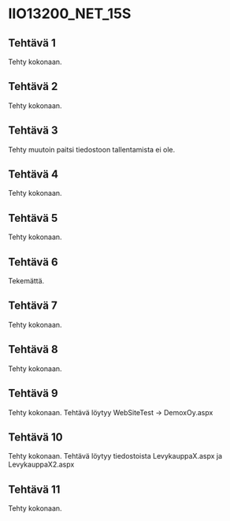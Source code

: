 # IIO13200_NET_15S

## Tehtävä 1
Tehty kokonaan.

## Tehtävä 2
Tehty kokonaan.

## Tehtävä 3
Tehty muutoin paitsi tiedostoon tallentamista ei ole.

## Tehtävä 4
Tehty kokonaan.

## Tehtävä 5
Tehty kokonaan.

## Tehtävä 6
Tekemättä.

## Tehtävä 7
Tehty kokonaan.

## Tehtävä 8
Tehty kokonaan.

## Tehtävä 9
Tehty kokonaan.
Tehtävä löytyy WebSiteTest -> DemoxOy.aspx

## Tehtävä 10
Tehty kokonaan.
Tehtävä löytyy tiedostoista LevykauppaX.aspx ja LevykauppaX2.aspx

## Tehtävä 11
Tehty kokonaan.
